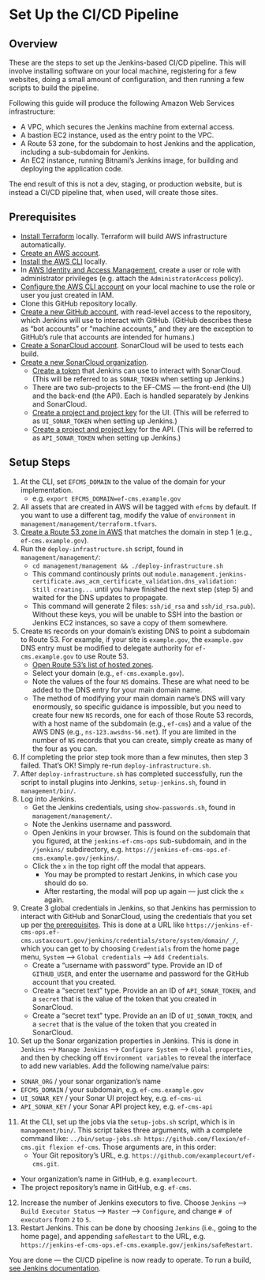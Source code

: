# Set Up the CI/CD Pipeline

## Overview

These are the steps to set up the Jenkins-based CI/CD pipeline. This will involve installing software on your local machine, registering for a few websites, doing a small amount of configuration, and then running a few scripts to build the pipeline.

Following this guide will produce the following Amazon Web Services infrastructure:

- A VPC, which secures the Jenkins machine from external access.
- A bastion EC2 instance, used as the entry point to the VPC.
- A Route 53 zone, for the subdomain to host Jenkins and the application, including a sub-subdomain for Jenkins.
- An EC2 instance, running Bitnami’s Jenkins image, for building and deploying the application code.

The end result of this is not a dev, staging, or production website, but is instead a CI/CD pipeline that, when used, will create those sites.

## Prerequisites

- [Install Terraform](https://www.terraform.io/downloads.html) locally. Terraform will build AWS infrastructure automatically.
- [Create an AWS account](https://portal.aws.amazon.com/gp/aws/developer/registration/).
- [Install the AWS CLI](https://docs.aws.amazon.com/cli/latest/userguide/installing.html) locally.
- In [AWS Identity and Access Management](https://console.aws.amazon.com/iam/), create a user or role with administrator privileges (e.g. attach the `AdministratorAccess` policy).
- [Configure the AWS CLI account](https://docs.aws.amazon.com/cli/latest/userguide/cli-config-files.html) on your local machine to use the role or user you just created in IAM.
- Clone this GitHub repository locally.
- [Create a new GitHub account](https://github.com/join), with read-level access to the repository, which Jenkins will use to interact with GitHub. (GitHub describes these as “bot accounts” or “machine accounts,” and they are the exception to GitHub’s rule that accounts are intended for humans.)
- [Create a SonarCloud account](https://sonarcloud.io/). SonarCloud will be used to tests each build.
- [Create a new SonarCloud organization](https://sonarcloud.io/create-organization).
  - [Create a token](https://sonarcloud.io/account/security) that Jenkins can use to interact with SonarCloud. (This will be referred to as `SONAR_TOKEN` when setting up Jenkins.)
  - There are two sub-projects to the EF-CMS — the front-end (the UI) and the back-end (the API). Each is handled separately by Jenkins and SonarCloud.
  - [Create a project and project key](https://sonarcloud.io/projects/create?manual=true) for the UI. (This will be referred to as `UI_SONAR_TOKEN` when setting up Jenkins.)
  - [Create a project and project key](https://sonarcloud.io/projects/create?manual=true) for the API. (This will be referred to as `API_SONAR_TOKEN` when setting up Jenkins.)

## Setup Steps

1. At the CLI, set `EFCMS_DOMAIN` to the value of the domain for your implementation.
   - e.g. `export EFCMS_DOMAIN=ef-cms.example.gov`
2. All assets that are created in AWS will be tagged with `efcms` by default. If you want to use a different tag, modify the value of `environment` in `management/management/terraform.tfvars`.
3. [Create a Route 53 zone in AWS](https://console.aws.amazon.com/route53/) that matches the domain in step 1 (e.g., `ef-cms.example.gov`).
4. Run the `deploy-infrastructure.sh` script, found in `management/management/`:
   - `cd management/management && ./deploy-infrastructure.sh`
   - This command continously prints out `module.management.jenkins-certificate.aws_acm_certificate_validation.dns_validation: Still creating...` until you have finished the next step (step 5) and waited for the DNS updates to propagate.
   - This command will generate 2 files: `ssh/id_rsa` and `ssh/id_rsa.pub`). Without these keys, you will be unable to SSH into the bastion or Jenkins EC2 instances, so save a copy of them somewhere.
5. Create `NS` records on your domain’s existing DNS to point a subdomain to Route 53. For example, if your site is `example.gov`, the `example.gov` DNS entry must be modified to delegate authority for `ef-cms.example.gov` to use Route 53.
   - [Open Route 53’s list of hosted zones](https://console.aws.amazon.com/route53/home#hosted-zones:).
   - Select your domain (e.g., `ef-cms.example.gov`).
   - Note the values of the four `NS` domains. These are what need to be added to the DNS entry for your main domain name.
   - The method of modifying your main domain name’s DNS will vary enormously, so specific guidance is impossible, but you need to create four new `NS` records, one for each of those Route 53 records, with a host name of the subdomain (e.g., `ef-cms`) and a value of the AWS DNS (e.g., `ns-123.awsdns-56.net`). If you are limited in the number of `NS` records that you can create, simply create as many of the four as you can.
6. If completing the prior step took more than a few minutes, then step 3 failed. That’s OK! Simply re-run `deploy-infrastructure.sh`.
7. After `deploy-infrastructure.sh` has completed successfully, run the script to install plugins into Jenkins, `setup-jenkins.sh`, found in `management/bin/`.
8. Log into Jenkins.
   - Get the Jenkins credentials, using `show-passwords.sh`, found in `management/management/`.
   - Note the Jenkins username and password.
   - Open Jenkins in your browser. This is found on the subdomain that you figured, at the `jenkins-ef-cms-ops` sub-subdomain, and in the `/jenkins/` subdirectory, e.g. `https://jenkins-ef-cms-ops.ef-cms.example.gov/jenkins/`.
   - Click the `x` in the top right off the modal that appears.
     - You may be prompted to restart Jenkins, in which case you should do so.
     - After restarting, the modal will pop up again — just click the `x` again.
9. Create 3 global credentials in Jenkins, so that Jenkins has permission to interact with GitHub and SonarCloud, using the credentials that you set up per [the prerequisites](#Prerequisites). This is done at a URL like `https://jenkins-ef-cms-ops.ef-cms.ustaxcourt.gov/jenkins/credentials/store/system/domain/_/`, which you can get to by choosing `Credentials` from the home page menu, `System` ⟶ `Global credentials` ⟶ `Add Credentials`.
   - Create a “username with password” type. Provide an ID of `GITHUB_USER`, and enter the username and password for the GitHub account that you created.
   - Create a “secret text” type. Provide an an ID of `API_SONAR_TOKEN`, and a `secret` that is the value of the token that you created in SonarCloud.
   - Create a “secret text” type. Provide an an ID of `UI_SONAR_TOKEN`, and a `secret` that is the value of the token that you created in SonarCloud.
10. Set up the Sonar organization properties in Jenkins. This is done in `Jenkins` ⟶ `Manage Jenkins` ⟶ `Configure System` ⟶ `Global properties`, and then by checking off `Environment variables` to reveal the interface to add new variables. Add the following name/value pairs:

- `SONAR_ORG` / your sonar organization’s name
- `EFCMS_DOMAIN` / your subdomain, e.g. `ef-cms.example.gov`
- `UI_SONAR_KEY` / your Sonar UI project key, e.g. `ef-cms-ui`
- `API_SONAR_KEY` / your Sonar API project key, e.g. `ef-cms-api`

11. At the CLI, set up the jobs via the `setup-jobs.sh` script, which is in `management/bin/`. This script takes three arguments, with a complete command like: `../bin/setup-jobs.sh https://github.com/flexion/ef-cms.git flexion ef-cms`. Those arguments are, in this order:
    - Your Git repository’s URL, e.g. `https://github.com/examplecourt/ef-cms.git`.

- Your organization’s name in GitHub, e.g. `examplecourt`.
- The project repository’s name in GitHub, e.g. `ef-cms`.

12. Increase the number of Jenkins executors to five. Choose `Jenkins` ⟶ `Build Executor Status` ⟶ `Master` ⟶ `Configure`, and change `# of executors` from `2` to `5`.
13. Restart Jenkins. This can be done by choosing `Jenkins` (i.e., going to the home page), and appending `safeRestart` to the URL, e.g. `https://jenkins-ef-cms-ops.ef-cms.example.gov/jenkins/safeRestart`.

You are done — the CI/CD pipeline is now ready to operate. To run a build, [see Jenkins documentation](https://jenkins.io/doc/).
